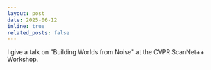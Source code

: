 ```yaml
---
layout: post
date: 2025-06-12
inline: true
related_posts: false
---
```


I give a talk on "Building Worlds from Noise" at the CVPR ScanNet++ Workshop.